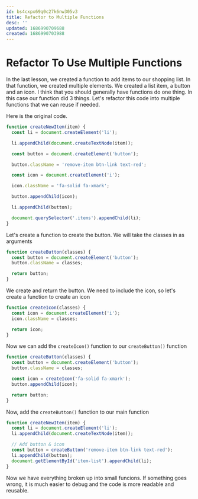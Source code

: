 ```yaml
---
id: bs4cxpx69q0c27k6nw305v3
title: Refactor to Multiple Functions
desc: ''
updated: 1686990709688
created: 1686990703988
---
```

# Refactor To Use Multiple Functions

In the last lesson, we created a function to add items to our shopping list. In that function, we created multiple elements. We created a list item, a button and an icon. I think that you should generally have functions do one thing. In this case our function did 3 things. Let's refactor this code into multiple functions that we can reuse if needed. 

Here is the original code.

```JavaScript
function createNewItem(item) {
  const li = document.createElement('li');

  li.appendChild(document.createTextNode(item));

  const button = document.createElement('button');

  button.className = 'remove-item btn-link text-red';

  const icon = document.createElement('i');

  icon.className = 'fa-solid fa-xmark';

  button.appendChild(icon);

  li.appendChild(button);

  document.querySelector('.items').appendChild(li);
}
```

Let's create a function to create the button. We will take the classes in as arguments

```JavaScript
function createButton(classes) {
  const button = document.createElement('button');
  button.className = classes;

  return button;
}
```

We create and return the button. We need to include the icon, so let's create a function to create an icon

```JavaScript
function createIcon(classes) {
  const icon = document.createElement('i');
  icon.className = classes;

  return icon;
}
```

Now we can add the `createIcon()` function to our `createButton()` function

```JavaScript
function createButton(classes) {
  const button = document.createElement('button');
  button.className = classes;

  const icon = createIcon('fa-solid fa-xmark');
  button.appendChild(icon);

  return button;
}
```

Now, add the `createButton()` function to our main function

```JavaScript
function createNewItem(item) {
  const li = document.createElement('li');
  li.appendChild(document.createTextNode(item));

  // Add button & icon
  const button = createButton('remove-item btn-link text-red');
  li.appendChild(button);
  document.getElementById('item-list').appendChild(li);
}
```

Now we have everything broken up into small funcions. If something goes wrong, it is much easier to debug and the code is more readable and reusable.
